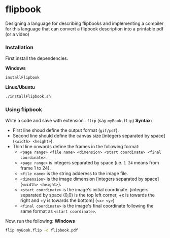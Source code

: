 # flipbook
Designing a language for describing flipbooks and implementing a compiler for this language that can convert a flipbook description into a printable pdf (or a video)

### Installation
First install the dependencies.

**Windows**
```cmd
installFlipbook
```
**Linux/Ubuntu**
```sh
./installFlipbook.sh
```

### Using flipbook
Write a code and save with extension `.flip` (say `myBook.flip`)
**Syntax:**
* First line shoud define the output format (`gif/pdf`).
* Second line should define the canvas size [integers separated by space] (`<width> <height>`).
* Third line onwards define the frames in the following format:
    * `<page range> <file name> <dimension> <start coordinate> <final coordinate>`.
    * `<page range>` is integers separated by space (i.e. `1 24` means from frame 1 to 24).
    * `<file name>` is the string adderess to the image file.
    * `<dimension>` is the image dimension [integers separated by space] (`<width> <height>`).
    * `<start coordinate>` is the image's initial coordinate. [integers separated by space (0,0) is the top left corner, +x is towards the right and +y is towards the bottom] (`<x> <y>`)
    * `<final coordinate>` is the image's final coordinate following the same format as `<start coordinate>`.

Now, run the following:
**Windows**
```cmd
flip myBook.flip -o flipbook.pdf
```